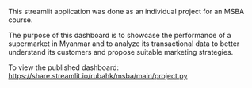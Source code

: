 This streamlit application was done as an individual project for an MSBA course. 

The purpose of this dashboard is to showcase the performance of a supermarket in Myanmar and to analyze its transactional data to better understand its customers and propose suitable marketing strategies. 

To view the published dashboard: https://share.streamlit.io/rubahk/msba/main/project.py
